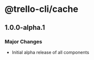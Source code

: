# @trello-cli/cache

## 1.0.0-alpha.1

### Major Changes

- Initial alpha release of all components
